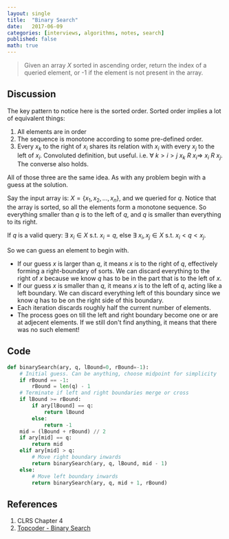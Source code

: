 ```yaml
---
layout: single
title:  "Binary Search"
date:   2017-06-09
categories: [interviews, algorithms, notes, search]
published: false
math: true
---
```


> Given an array $X$ sorted in ascending order, return the index of a queried element, or -1 if the element is not present in the array.

## Discussion
The key pattern to notice here is the sorted order. Sorted order implies a lot of equivalent things:

1. All elements are in order
2. The sequence is monotone according to some pre-defined order.
3. Every $x_k$ to the right of $x_i$ shares its relation with $x_i$ with every $x_j$ to the left of $x_i$. Convoluted definition, but useful. i.e. $\forall\: k > i > j \: x_k \: R \: x_i \Longrightarrow\ x_i \: R \: x_j$. The converse also holds.

All of those three are the same idea. As with any problem begin with a guess at the solution.

Say the input array is: $X = \{x_1, x_2, ..., x_n\}$, and we queried for $q$. Notice that the array is sorted, so all the elements form a monotone sequence. So everything smaller than $q$ is to the left of $q$, and $q$ is smaller than everything to its right.

If $q$ is a valid query: $\exists\:x_i \in X$ s.t. $x_i = q$, else $\exists\:x_i, x_j \in X$ s.t. $x_i < q < x_j$.

So we can guess an element to begin with.

* If our guess $x$ is larger than $q$, it means $x$ is to the right of $q$, effectively forming a right-boundary of sorts. We can discard everything to the right of $x$ because we know $q$ has to be in the part that is to the left of $x$.
* If our guess $x$ is smaller than $q$, it means $x$ is to the left of $q$, acting like a left boundary. We can discard everything left of this boundary since we know $q$ has to be on the right side of this boundary.
* Each iteration discards roughly half the current number of elements.
* The process goes on till the left and right boundary become one or are at adjecent elements. If we still don't find anything, it means that there was no such element!

## Code

```python
def binarySearch(ary, q, lBound=0, rBound=-1):
    # Initial guess. Can be anything, choose midpoint for simplicity
    if rBound == -1:
        rBound = len(q) - 1
    # Terminate if left and right boundaries merge or cross
    if lBound >= rBound:
        if ary[lBound] == q:
            return lBound
        else:
            return -1
    mid = (lBound + rBound) // 2
    if ary[mid] == q:
        return mid
    elif ary[mid] > q:
        # Move right boundary inwards
        return binarySearch(ary, q, lBound, mid - 1)
    else:
        # Move left boundary inwards
        return binarySearch(ary, q, mid + 1, rBound)
```


## References
1. CLRS Chapter 4
2. [Topcoder - Binary Search](https://www.topcoder.com/community/data-science/data-science-tutorials/binary-search/)
